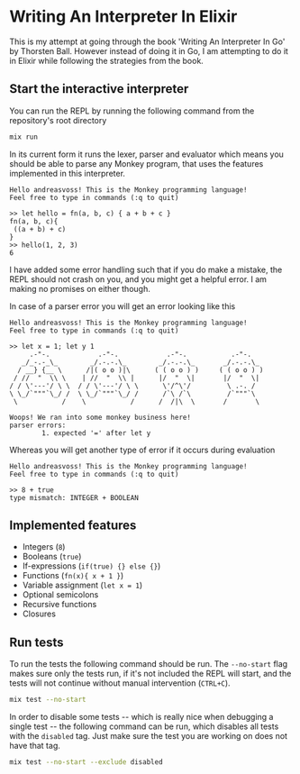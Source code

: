 # Writing An Interpreter In Elixir

This is my attempt at going through the book 'Writing An Interpreter In Go' by Thorsten Ball. However instead of doing
it in Go, I am attempting to do it in Elixir while following the strategies from the book.

## Start the interactive interpreter
You can run the REPL by running the following command from the repository's root directory

```sh
mix run
```
In its current form it runs the lexer, parser and evaluator which means you should be able to parse any Monkey program,
that uses the features implemented in this interpreter.

```
Hello andreasvoss! This is the Monkey programming language!
Feel free to type in commands (:q to quit)

>> let hello = fn(a, b, c) { a + b + c }
fn(a, b, c){
 ((a + b) + c)
}
>> hello(1, 2, 3)
6
```

I have added some error handling such that if you do make a mistake, the REPL should not crash on you, and you might get
a helpful error. I am making no promises on either though.

In case of a parser error you will get an error looking like this

```
Hello andreasvoss! This is the Monkey programming language!
Feel free to type in commands (:q to quit)

>> let x = 1; let y 1
     .-"-.            .-"-.            .-"-.           .-"-.
   _/_-.-_\_        _/.-.-.\_        _/.-.-.\_       _/.-.-.\_
  / __} {__ \      /|( o o )|\      ( ( o o ) )     ( ( o o ) )
 / //  "  \\ \    | //  "  \\ |      |/  "  \|       |/  "  \|
/ / \'---'/ \ \  / / \'---'/ \ \      \'/^\'/         \ .-. /
\ \_/`"""`\_/ /  \ \_/`"""`\_/ /      /`\ /`\         /`"""`\
 \           /    \           /      /  /|\  \       /       \

Woops! We ran into some monkey business here!
parser errors:
        1. expected '=' after let y
```

Whereas you will get another type of error if it occurs during evaluation

```
Hello andreasvoss! This is the Monkey programming language!
Feel free to type in commands (:q to quit)

>> 8 + true
type mismatch: INTEGER + BOOLEAN
```

## Implemented features

* Integers (`8`)
* Booleans (`true`)
* If-expressions (`if(true) {} else {}`)
* Functions (`fn(x){ x + 1 }`)
* Variable assignment (`let x = 1`)
* Optional semicolons
* Recursive functions
* Closures

## Run tests
To run the tests the following command should be run. The `--no-start` flag makes sure only the tests run, if it's not
included the REPL will start, and the tests will not continue without manual intervention (`CTRL+C`).

```sh
mix test --no-start
```

In order to disable some tests -- which is really nice when debugging a single test -- the following command can be run,
which disables all tests with the `disabled` tag. Just make sure the test you are working on does not have that tag.

```sh
mix test --no-start --exclude disabled
```
